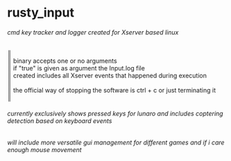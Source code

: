 # rusty_input
###### cmd key tracker and logger created for Xserver based linux  
║  
║ binary accepts one or no arguments  
║ if "true" is given as argument the Input.log file  
║           created includes all Xserver events that happened during execution  
║  
║ the official way of stopping the software is ctrl + c or just terminating it  
║  
###### currently exclusively shows pressed keys for lunaro and includes coptering detection based on keyboard events

###### will include more versatile gui management for different games and if i care enough mouse movement
